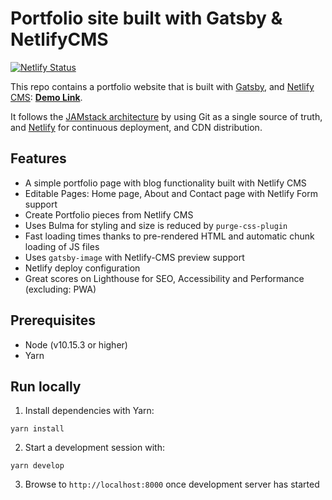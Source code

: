 # Portfolio site built with Gatsby & NetlifyCMS

[![Netlify Status](https://api.netlify.com/api/v1/badges/0cf49c32-bd47-4236-89ab-f832634cf394/deploy-status)](https://app.netlify.com/sites/iamirene/deploys)

This repo contains a portfolio website that is built with [Gatsby](https://www.gatsbyjs.org/), and [Netlify CMS](https://www.netlifycms.org): **[Demo Link](https://iamirene.netlify.app/)**.

It follows the [JAMstack architecture](https://jamstack.org) by using Git as a single source of truth, and [Netlify](https://www.netlify.com) for continuous deployment, and CDN distribution.

## Features

- A simple portfolio page with blog functionality built with Netlify CMS
- Editable Pages: Home page, About and Contact page with Netlify Form support
- Create Portfolio pieces from Netlify CMS
- Uses Bulma for styling and size is reduced by `purge-css-plugin`
- Fast loading times thanks to pre-rendered HTML and automatic chunk loading of JS files
- Uses `gatsby-image` with Netlify-CMS preview support
- Netlify deploy configuration
- Great scores on Lighthouse for SEO, Accessibility and Performance (excluding: PWA)

## Prerequisites

- Node (v10.15.3 or higher)
- Yarn

## Run locally

1. Install dependencies with Yarn:

```
yarn install
```

2. Start a development session with:

```
yarn develop
```

3. Browse to `http://localhost:8000` once development server has started
